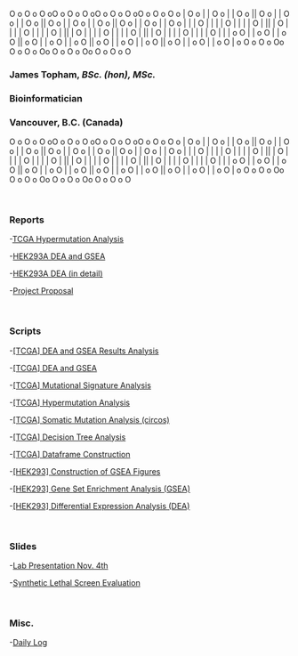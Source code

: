 O       o O       o O       oO       o O       o O       oO       o O       o O       oO       o O       o O       o
| O   o | | O   o | | O   o || O   o | | O   o | | O   o || O   o | | O   o | | O   o || O   o | | O   o | | O   o |
| | O | | | | O | | | | O | || | O | | | | O | | | | O | || | O | | | | O | | | | O | || | O | | | | O | | | | O | |
| o   O | | o   O | | o   O || o   O | | o   O | | o   O || o   O | | o   O | | o   O || o   O | | o   O | | o   O |
o       O o       O o       Oo       O o       O o       Oo       O o       O o       Oo       O o       O o       O

### James Topham, *BSc. (hon), MSc.*
### Bioinformatician
### Vancouver, B.C. (Canada)

O       o O       o O       oO       o O       o O       oO       o O       o O       oO       o O       o O       o
| O   o | | O   o | | O   o || O   o | | O   o | | O   o || O   o | | O   o | | O   o || O   o | | O   o | | O   o |
| | O | | | | O | | | | O | || | O | | | | O | | | | O | || | O | | | | O | | | | O | || | O | | | | O | | | | O | |
| o   O | | o   O | | o   O || o   O | | o   O | | o   O || o   O | | o   O | | o   O || o   O | | o   O | | o   O |
o       O o       O o       Oo       O o       O o       Oo       O o       O o       Oo       O o       O o       O

<br>



### **Reports**

-[TCGA Hypermutation Analysis](https://github.com/jtopham/Marra_Thesis/blob/master/reports/TCGA_hypermutation/KMT2D_hypermutation_andSig.md)

-[HEK293A DEA and GSEA](https://github.com/jtopham/Marra_Thesis/blob/master/reports/HEK_DEA_GSEA/KMT2D_DEA_and_GSEA_report.md)

-[HEK293A DEA (in detail)](https://github.com/jtopham/Marra_Thesis/blob/master/reports/MLL2_KO_DEA/MLL2_KO_DEA.md)

-[Project Proposal]()

<br>

### **Scripts**

-[[TCGA] DEA and GSEA Results Analysis](https://github.com/jtopham/Marra_Thesis/blob/master/scripts/TCGA_DEA_GSEA_analysis.R)

-[[TCGA] DEA and GSEA](https://github.com/jtopham/Marra_Thesis/blob/master/scripts/KMT2D_TCGA_DEA.R)

-[[TCGA] Mutational Signature Analysis](https://github.com/jtopham/Marra_Thesis/blob/master/scripts/KMT2D_mutation_signatures.R)

-[[TCGA] Hypermutation Analysis](https://github.com/jtopham/Marra_Thesis/blob/master/scripts/KMT2D_TCGA_hypermutation.R)

-[[TCGA] Somatic Mutation Analysis (circos)](https://github.com/jtopham/Marra_Thesis/blob/master/scripts/TCGA_SM_analysis.R)

-[[TCGA] Decision Tree Analysis](https://github.com/jtopham/Marra_Thesis/blob/master/scripts/machine_learning_KMT2D.R)

-[[TCGA] Dataframe Construction](https://github.com/jtopham/Marra_Thesis/blob/master/scripts/TCGA_SM_construct_df.R)

-[[HEK293] Construction of GSEA Figures](https://github.com/jtopham/Marra_Thesis/blob/master/scripts/GSEA_results_rscript_final.R)

-[[HEK293] Gene Set Enrichment Analysis (GSEA)](https://github.com/jtopham/Marra_Thesis/blob/master/scripts/GSEA_rscript_final.R)

-[[HEK293] Differential Expression Analysis (DEA)](https://github.com/jtopham/Marra_Thesis/blob/master/scripts/HEK_RNAseq_DE.R)

<br>

### **Slides**

-[Lab Presentation Nov. 4th](https://github.com/jtopham/Marra_Thesis/blob/master/reports/Lab_pres_nov4.pdf)

-[Synthetic Lethal Screen Evaluation](https://github.com/jtopham/Marra_Thesis/blob/master/reports/syn_lethal_accuracy_pres.pdf)


<br>

### **Misc.**

-[Daily Log](https://github.com/jtopham/Marra_Thesis/blob/master/log/daily_log.RMD)


<br>


